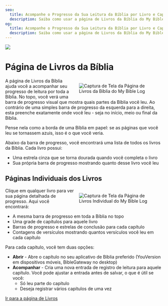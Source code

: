 ```yaml
---
seo:
  title: Acompanhe o Progresso da Sua Leitura da Bíblia por Livro e Capítulo
  description: Saiba como usar a página de Livros da Bíblia do My Bible Log para acompanhar seu progresso de leitura através de cada livro e capítulo da Bíblia
og:
  title: Acompanhe o Progresso da Sua Leitura da Bíblia por Livro e Capítulo
  description: Saiba como usar a página de Livros da Bíblia do My Bible Log para acompanhar seu progresso de leitura através de cada livro e capítulo da Bíblia
---
```


![](/share.jpg)

# Página de Livros da Bíblia

<div style="width: 50%; float: right; margin: 1rem">
  <img alt="Captura de Tela da Página de Livros da Bíblia do My Bible Log" src="/screenshots/sc7-bible-progress.jpg" />
</div>

A página de Livros da Bíblia ajuda você a acompanhar seu progresso de leitura por toda a Bíblia. No topo, você verá uma barra de progresso visual que mostra quais partes da Bíblia você leu. Ao contrário de uma simples barra de progresso da esquerda para a direita, esta preenche exatamente onde você leu - seja no início, meio ou final da Bíblia.

Pense nela como a borda de uma Bíblia em papel: se as páginas que você leu se tornassem azuis, isso é o que você veria.

Abaixo da barra de progresso, você encontrará uma lista de todos os livros da Bíblia. Cada livro possui:

* Uma estrela cinza que se torna dourada quando você completa o livro
* Sua própria barra de progresso mostrando quanto desse livro você leu

## Páginas Individuais dos Livros

<div style="width: 50%; float: right; margin: 1rem">
  <img alt="Captura de Tela da Página de Livros Individual do My Bible Log" src="/screenshots/sc6-book-chapter-progress.jpg" />
</div>

Clique em qualquer livro para ver sua página detalhada de progresso. Aqui você encontrará:

* A mesma barra de progresso em toda a Bíblia no topo
* Uma grade de capítulos para aquele livro
* Barras de progresso e estrelas de conclusão para cada capítulo
* Contagens de versículos mostrando quantos versículos você leu em cada capítulo

Para cada capítulo, você tem duas opções:

* **Abrir** - Abre o capítulo no seu aplicativo de Bíblia preferido (YouVersion em dispositivos móveis, BibleGateway no desktop)
* **Acompanhar** - Cria uma nova entrada de registro de leitura para aquele capítulo. Você pode ajustar a entrada antes de salvar, o que é útil se você:
  * Só leu parte do capítulo
  * Deseja registrar vários capítulos de uma vez

<div class="buttons">
  <a class="button is-light" href="/books">Ir para a página de Livros</a>
</div>